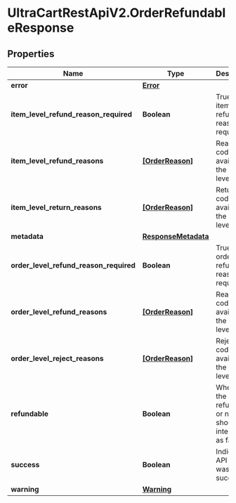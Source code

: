 # UltraCartRestApiV2.OrderRefundableResponse

## Properties
Name | Type | Description | Notes
------------ | ------------- | ------------- | -------------
**error** | [**Error**](Error.md) |  | [optional] 
**item_level_refund_reason_required** | **Boolean** | True if the item level refund reason is required | [optional] 
**item_level_refund_reasons** | [**[OrderReason]**](OrderReason.md) | Reason codes available at the item level. | [optional] 
**item_level_return_reasons** | [**[OrderReason]**](OrderReason.md) | Return codes available at the item level. | [optional] 
**metadata** | [**ResponseMetadata**](ResponseMetadata.md) |  | [optional] 
**order_level_refund_reason_required** | **Boolean** | True if the order level refund reason is required | [optional] 
**order_level_refund_reasons** | [**[OrderReason]**](OrderReason.md) | Reason codes available at the order level. | [optional] 
**order_level_reject_reasons** | [**[OrderReason]**](OrderReason.md) | Reject codes available at the order level. | [optional] 
**refundable** | **Boolean** | Whether the order is refundable or not.  Null should be interpreted as false. | [optional] 
**success** | **Boolean** | Indicates if API call was successful | [optional] 
**warning** | [**Warning**](Warning.md) |  | [optional] 


